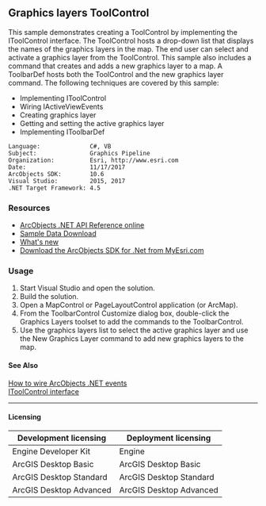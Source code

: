 ## Graphics layers ToolControl

  <div xmlns="http://www.w3.org/1999/xhtml" xmlns:my="http://schemas.microsoft.com/office/infopath/2003/myXSD/2006-02-10T23:25:53">This sample demonstrates creating a ToolControl by implementing the IToolControl interface. The ToolControl hosts a drop-down list that displays the names of the graphics layers in the map. The end user can select and activate a graphics layer from the ToolControl. This sample also includes a command that creates and adds a new graphics layer to a map. A ToolbarDef hosts both the ToolControl and the new graphics layer command. The following techniques are covered by this sample:</div>

*   Implementing IToolControl
*   Wiring IActiveViewEvents
*   Creating graphics layer
*   Getting and setting the active graphics layer
*   Implementing IToolbarDef   


<!-- TODO: Fill this section below with metadata about this sample-->
```
Language:              C#, VB
Subject:               Graphics Pipeline
Organization:          Esri, http://www.esri.com
Date:                  11/17/2017
ArcObjects SDK:        10.6
Visual Studio:         2015, 2017
.NET Target Framework: 4.5
```

### Resources

* [ArcObjects .NET API Reference online](http://desktop.arcgis.com/en/arcobjects/latest/net/webframe.htm)  
* [Sample Data Download](../../releases)  
* [What's new](http://desktop.arcgis.com/en/arcobjects/latest/net/webframe.htm#05247c04-bfd9-4e36-ae09-bc6e833c3b14.htm)  
* [Download the ArcObjects SDK for .Net from MyEsri.com](https://my.esri.com/)  

### Usage
1. Start Visual Studio and open the solution.  
1. Build the solution.  
1. Open a MapControl or PageLayoutControl application (or ArcMap).  
1. From the ToolbarControl Customize dialog box, double-click the Graphics Layers toolset to add the commands to the ToolbarControl.  
1. Use the graphics layers list to select the active graphics layer and use the New Graphics Layer command to add new graphics layers to the map.  







#### See Also  
[How to wire ArcObjects .NET events](http://desktop.arcgis.com/search/?q=How%20to%20wire%20ArcObjects%20.NET%20events&p=0&language=en&product=arcobjects-sdk-dotnet&version=&n=15&collection=help)  
[IToolControl interface](http://desktop.arcgis.com/search/?q=IToolControl%20interface&p=0&language=en&product=arcobjects-sdk-dotnet&version=&n=15&collection=help)  


---------------------------------

#### Licensing  
| Development licensing | Deployment licensing | 
| ------------- | ------------- | 
| Engine Developer Kit | Engine |  
| ArcGIS Desktop Basic | ArcGIS Desktop Basic |  
| ArcGIS Desktop Standard | ArcGIS Desktop Standard |  
| ArcGIS Desktop Advanced | ArcGIS Desktop Advanced |  


